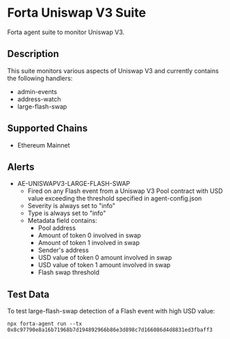 # Forta Uniswap V3 Suite

Forta agent suite to monitor Uniswap V3.

## Description

This suite monitors various aspects of Uniswap V3 and currently contains
the following handlers:

 - admin-events
 - address-watch
 - large-flash-swap

## Supported Chains

- Ethereum Mainnet

## Alerts

<!-- -->
- AE-UNISWAPV3-LARGE-FLASH-SWAP
  - Fired on any Flash event from a Uniswap V3 Pool contract with USD value exceeding the threshold specified in agent-config.json
  - Severity is always set to "info"
  - Type is always set to "info"
  - Metadata field contains:
    - Pool address
    - Amount of token 0 involved in swap
    - Amount of token 1 involved in swap
    - Sender's address
    - USD value of token 0 amount involved in swap
    - USD value of token 1 amount involved in swap
    - Flash swap threshold

## Test Data

To test large-flash-swap detection of a Flash event with high USD value:

`npx forta-agent run --tx 0x8c97790e8a16b71968b7d194892966b86e3d898c7d166086d4d8831ed3fbaff3`
